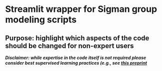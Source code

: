 # Streamlit wrapper for Sigman group modeling scripts

## Purpose: highlight which aspects of the code should be changed for non-expert users

***Disclaimer: while expertise in the code itself is not required please consider best supervised learning practices (e.g., see [this preprint](https://arxiv.org/abs/2108.02497)***
